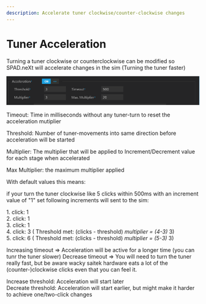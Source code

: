 ```yaml
---
description: Accelerate tuner clockwise/counter-clockwise changes
---
```


# Tuner Acceleration

Turning a tuner clockwise or counterclockwise can be modified so SPAD.neXt will accelerate changes in the sim (Turning the tuner faster)

![Enable Tuner Clockwise/Counter-Clockwise Acceleration](<../.gitbook/assets/grafik (1) (1) (1) (1).png>)

Timeout: Time in milliseconds without any tuner-turn to reset the acceleration mutiplier&#x20;

Threshold: Number of tuner-movements into same direction before acceleration will be started&#x20;

Multiplier: The multiplier that will be applied to Increment/Decrement value for each stage when accelerated&#x20;

Max Multiplier: the maximum multiplier applied

With default values this means:&#x20;

if your turn the tuner clockwise like 5 clicks within 500ms with an increment value of "1" set following increments will sent to the sim:&#x20;

1\. click: 1 \
2\. click: 1 \
3\. click: 1 \
4\. click: 3 ( Threshold met: (clicks - threshold) _multiplier = (4-3)_ 3)\
5\. click: 6 ( Threshold met: (clicks - threshold) _multiplier = (5-3)_ 3)

Increasing timeout => Acceleration will be active for a longer time (you can tunr the tuner slower) Decrease timeout => You will need to turn the tuner really fast, but be aware wacky saitek hardware eats a lot of the (counter-)clockwise clicks even that you can feel it.

Increase threshold: Acceleration will start later \
Decreate threshold: Acceleration will start earlier, but might make it harder to achieve one/two-click changes
